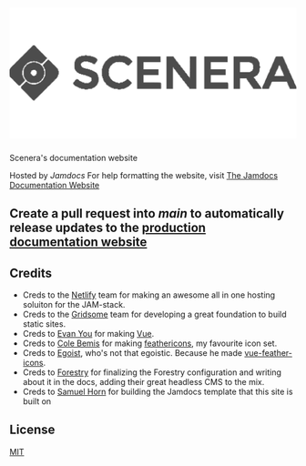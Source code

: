 # ![SceneraLogo](https://github.com/Scenerainc/Documentation-Website/blob/main/src/assets/img/logo-dark.svg)

Scenera's documentation website

Hosted by *Jamdocs*
For help formatting the website, visit [The Jamdocs Documentation Website](https://jamdocs.netlify.app/)

## Create a pull request into *main* to automatically release updates to the [production documentation website](https://docs.scenera.live/)


## Credits

* Creds to the [Netlify](https://www.netlify.com/) team for making an awesome all in one hosting soluiton for the JAM-stack.
* Creds to the [Gridsome](https://gridsome.org/) team for developing a great foundation to build static sites.
* Creds to [Evan You](https://twitter.com/youyuxi) for making [Vue](https://vuejs.org/).
* Creds to [Cole Bemis](https://twitter.com/colebemis) for making [feathericons](https://feathericons.com/), my favourite icon set.
* Creds to [Egoist](https://github.com/egoist), who's not that egoistic. Because he made [vue-feather-icons](https://github.com/egoist/vue-feather-icons).
* Creds to [Forestry](https://forestry.io/) for finalizing the Forestry configuration and writing about it in the docs, adding their great headless CMS to the mix.
* Creds to [Samuel Horn](https://github.com/samuelhorn/jamdocs) for building the Jamdocs template that this site is built on 

## License

[MIT](https://github.com/samuelhorn/jamdocs/blob/master/LICENSE)

